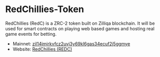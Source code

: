 # RedChillies-Token

RedChillies (RedC) is a ZRC-2 token built on Zilliqa blockchain. It will be used for smart contracts on playing web based games and hosting real game events for betting.

* Mainnet: [zil14jmjrkvfcz2uvj3y69kl6gas34ecuf2j5ggmye](https://viewblock.io/zilliqa/address/zil14jmjrkvfcz2uvj3y69kl6gas34ecuf2j5ggmye?tab=code)
* Website: [RedChillies (REDC)](https://zilchill.com)
